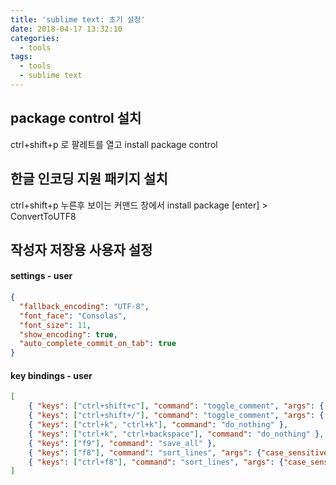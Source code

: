 ```yaml
---
title: 'sublime text: 초기 설정'
date: 2018-04-17 13:32:10
categories:
  - tools
tags:
  - tools
  - sublime text
---
```


## package control 설치
ctrl+shift+p 로 팔레트를 열고 install package control

## 한글 인코딩 지원 패키지 설치
ctrl+shift+p 누른후 보이는 커맨드 창에서 install package [enter] > ConvertToUTF8

## 작성자 저장용 사용자 설정

#### settings - user
```json
{
  "fallback_encoding": "UTF-8",
  "font_face": "Consolas",
  "font_size": 11,
  "show_encoding": true,
  "auto_complete_commit_on_tab": true
}
```

#### key bindings - user
```json
[
	{ "keys": ["ctrl+shift+c"], "command": "toggle_comment", "args": { "block": false } },
	{ "keys": ["ctrl+shift+/"], "command": "toggle_comment", "args": { "block": true } },
	{ "keys": ["ctrl+k", "ctrl+k"], "command": "do_nothing" },
	{ "keys": ["ctrl+k", "ctrl+backspace"], "command": "do_nothing" },
	{ "keys": ["f9"], "command": "save_all" },
	{ "keys": ["f8"], "command": "sort_lines", "args": {"case_sensitive": false} },
	{ "keys": ["ctrl+f8"], "command": "sort_lines", "args": {"case_sensitive": true} }
]
```
